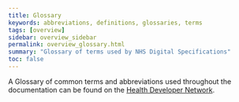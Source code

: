 ```yaml
---
title: Glossary
keywords: abbreviations, definitions, glossaries, terms
tags: [overview]
sidebar: overview_sidebar
permalink: overview_glossary.html
summary: "Glossary of terms used by NHS Digital Specifications"
toc: false
---
```


A Glossary of common terms and abbreviations used throughout the documentation can be found on the <a href="https://developer.nhs.uk/library/glossary/" target="_blank">Health Developer Network</a>.
